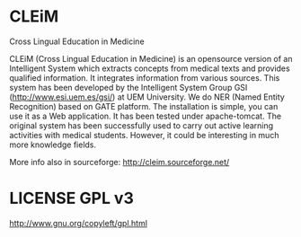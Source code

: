 # CLEiM
Cross Lingual Education in Medicine

CLEiM (Cross Lingual Education in Medicine) is an opensource version of an Intelligent System which extracts concepts from medical texts and provides qualified information. It integrates information from various sources. This system has been developed by the Intelligent System Group GSI (http://www.esi.uem.es/gsi/) at UEM University.
We do NER (Named Entity Recognition) based on GATE platform.
The installation is simple, you can use it as a Web application. It has been tested under apache-tomcat.
The original system has been successfully used to carry out active learning activities with medical students. However, it could be interesting in much more knowledge fields.

More info also in sourceforge: http://cleim.sourceforge.net/


# LICENSE GPL v3
http://www.gnu.org/copyleft/gpl.html